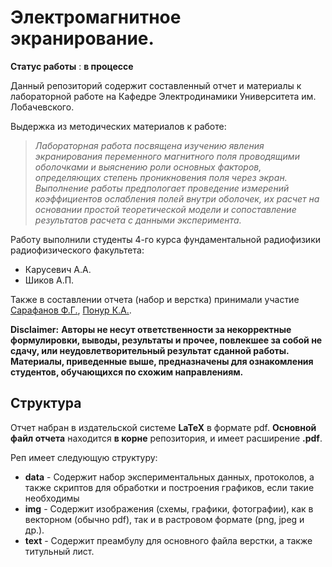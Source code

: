 # Электромагнитное экранирование.
**Статус работы** : **в процессе**

Данный репозиторий содержит составленный отчет и материалы к лабораторной работе на Кафедре Электродинамики Университета им. Лобачевского.

 
Выдержка из методических материалов к работе:
> *Лабораторная работа посвящена изучению явления экранирования переменного магнитного поля проводящими оболочками и
> выяснению роли основных факторов, определяющих степень проникновения поля через экран. Выполнение работы предпологает
> проведение измерений коэффициентов ослабления полей внутри оболочек, их расчет на основании простой теоретической модели и сопоставление результатов расчета с данными эксперимента.*

Работу выполнили студенты 4-го курса фундаментальной радиофизики радиофизического факультета:
 - Карусевич А.А.
 - Шиков А.П.

Также в составлении отчета (набор и верстка) принимали участие [Сарафанов Ф.Г.](https://github.com/FedorSarafanov), [Понур К.А.](https://github.com/KirillPonur). 

**Disclaimer:**
**Авторы не несут ответственности за некорректные формулировки, выводы, результаты и прочее, повлекшее за собой не сдачу, или неудовлетворительный результат сданной работы. Материалы, приведенные выше, предназначены для ознакомления студентов, обучающихся по схожим направлениям.**

## Структура
Отчет набран в издательской системе **LaTeX** в формате pdf. 
**Основной файл отчета** находится **в корне** репозитория, и имеет
расширение **.pdf**.

Реп имеет следующую структуру:
- **data** - Содержит набор экспериментальных данных, протоколов, а также скриптов для обработки и построения графиков,
  если такие необходимы
- **img** - Содержит изображения (схемы, графики, фотографии), как в векторном (обычно pdf), так и в растровом формате
  (png, jpeg и др.).
- **text** - Содержит преамбулу для основного файла верстки, а также титульный лист.